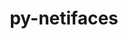---
title: "py-netifaces"
layout: cache
categories: [package, v0.18.0]
meta: {"versions": ["0.10.5"], "compilers": ["gcc@=7.5.0"], "oss": ["ubuntu18.04"], "platforms": ["linux"], "targets": ["x86_64"], "stacks": ["e4s", "root"], "num_specs": 1, "num_specs_by_stack": {"root": 1, "e4s": 1}}
spec_details: [{"hash": "izjjwsz2dlkocuqw6gpzm4v5kr7cvgcq", "compiler": "gcc@=7.5.0", "versions": ["0.10.5"], "os": "ubuntu18.04", "platform": "linux", "target": "x86_64", "variants": [], "stacks": ["root", "e4s"], "size": "-", "tarball": "https://binaries.spack.io/releases/v0.18.0/build_cache/linux-ubuntu18.04-x86_64/gcc-7.5.0/py-netifaces-0.10.5/linux-ubuntu18.04-x86_64-gcc-7.5.0-py-netifaces-0.10.5-izjjwsz2dlkocuqw6gpzm4v5kr7cvgcq.spack"}]
---